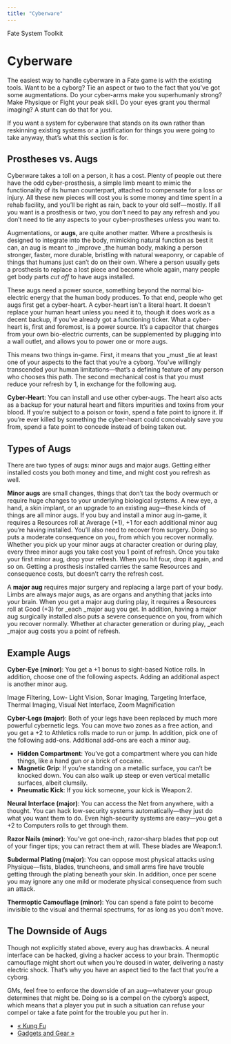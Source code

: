 ```yaml
---
title: "Cyberware"
---
```

    
Fate System Toolkit

#  Cyberware

The easiest way to handle cyberware in a Fate game is with the existing tools.
Want to be a cyborg? Tie an aspect or two to the fact that you’ve got some
augmentations. Do your cyber-arms make you superhumanly strong? Make Physique
or Fight your peak skill. Do your eyes grant you thermal imaging? A stunt can
do that for you.

If you want a system for cyberware that stands on its own rather than
reskinning existing systems or a justification for things you were going to
take anyway, that’s what this section is for.

## Prostheses vs. Augs

Cyberware takes a toll on a person, it has a cost. Plenty of people out there
have the odd cyber-prosthesis, a simple limb meant to mimic the functionality
of its human counterpart, attached to compensate for a loss or injury. All
these new pieces will cost you is some money and time spent in a rehab
facility, and you’ll be right as rain, back to your old self—mostly. If all
you want is a prosthesis or two, you don’t need to pay any refresh and you
don’t need to tie any aspects to your cyber-prostheses unless you want to.

Augmentations, or **augs**, are quite another matter. Where a prosthesis is
designed to integrate into the body, mimicking natural function as best it
can, an aug is meant to _improve _the human body, making a person stronger,
faster, more durable, bristling with natural weaponry, or capable of things
that humans just can’t do on their own. Where a person usually gets a
prosthesis to replace a lost piece and become whole again, many people get
body parts _cut off_ to have augs installed.

These augs need a power source, something beyond the normal bio-electric
energy that the human body produces. To that end, people who get augs first
get a cyber-heart. A cyber-heart isn’t a literal heart. It doesn’t replace
your human heart unless you need it to, though it does work as a decent
backup, if you’ve already got a functioning ticker. What a cyber-heart is,
first and foremost, is a power source. It’s a capacitor that charges from your
own bio-electric currents, can be supplemented by plugging into a wall outlet,
and allows you to power one or more augs.

This means two things in-game. First, it means that you _must _tie at least
one of your aspects to the fact that you’re a cyborg. You’ve willingly
transcended your human limitations—that’s a defining feature of any person who
chooses this path. The second mechanical cost is that you must reduce your
refresh by 1, in exchange for the following aug.

**Cyber-Heart**: You can install and use other cyber-augs. The heart also acts as a backup for your natural heart and filters impurities and toxins from your blood. If you’re subject to a poison or toxin, spend a fate point to ignore it. If you’re ever killed by something the cyber-heart could conceivably save you from, spend a fate point to concede instead of being taken out.

## Types of Augs

There are two types of augs: minor augs and major augs. Getting either
installed costs you both money and time, and might cost you refresh as well.

**Minor augs** are small changes, things that don’t tax the body overmuch or require huge changes to your underlying biological systems. A new eye, a hand, a skin implant, or an upgrade to an existing aug—these kinds of things are all minor augs. If you buy and install a minor aug in-game, it requires a Resources roll at Average (+1), +1 for each additional minor aug you’re having installed. You’ll also need to recover from surgery. Doing so puts a moderate consequence on you, from which you recover normally. Whether you pick up your minor augs at character creation or during play, every three minor augs you take cost you 1 point of refresh. Once you take your first minor aug, drop your refresh. When you hit four, drop it again, and so on. Getting a prosthesis installed carries the same Resources and consequence costs, but doesn’t carry the refresh cost.

A **major aug** requires major surgery and replacing a large part of your
body. Limbs are always major augs, as are organs and anything that jacks into
your brain. When you get a major aug during play, it requires a Resources roll
at Good (+3) for _each _major aug you get. In addition, having a major aug
surgically installed also puts a severe consequence on you, from which you
recover normally. Whether at character generation or during play, _each _major
aug costs you a point of refresh.

## Example Augs

**Cyber-Eye (minor)**: You get a +1 bonus to sight-based Notice rolls. In addition, choose one of the following aspects. Adding an additional aspect is another minor aug.

<span class="aspect">Image Filtering</span>,<span class="aspect"> </span><span class="aspect">Low-
Light Vision</span>, <span class="aspect">Sonar Imaging</span>, <span class="aspect">Targeting
Interface, </span>Thermal Imaging, Visual Net Interface, Zoom Magnification

**Cyber-Legs (major)**: Both of your legs have been replaced by much more powerful cybernetic legs. You can move two zones as a free action, and you get a +2 to Athletics rolls made to run or jump. In addition, pick one of the following add-ons. Additional add-ons are each a minor aug.

  * **Hidden Compartment**: You’ve got a compartment where you can hide things, like a hand gun or a brick of cocaine.
  * **Magnetic Grip**: If you’re standing on a metallic surface, you can’t be knocked down. You can also walk up steep or even vertical metallic surfaces, albeit clumsily.
  * **Pneumatic Kick**: If you kick someone, your kick is Weapon:2.

**Neural Interface (major)**: You can access the Net from anywhere, with a thought. You can hack low-security systems automatically—they just do what you want them to do. Even high-security systems are easy—you get a +2 to Computers rolls to get through them.

**Razor Nails (minor)**: You’ve got one-inch, razor-sharp blades that pop out of your finger tips; you can retract them at will. These blades are Weapon:1.

**Subdermal Plating (major)**: You can oppose most physical attacks using Physique—fists, blades, truncheons, and small arms fire have trouble getting through the plating beneath your skin. In addition, once per scene you may ignore any one mild or moderate physical consequence from such an attack.

**Thermoptic Camouflage (minor)**: You can spend a fate point to become invisible to the visual and thermal spectrums, for as long as you don’t move.

## The Downside of Augs

Though not explicitly stated above, every aug has drawbacks. A neural
interface can be hacked, giving a hacker access to your brain. Thermoptic
camouflage might short out when you’re doused in water, delivering a nasty
electric shock. That’s why you have an aspect tied to the fact that you’re a
cyborg.

GMs, feel free to enforce the downside of an aug—whatever your group
determines that might be. Doing so is a compel on the cyborg’s aspect, which
means that a player you put in such a situation can refuse your compel or take
a fate point for the trouble you put her in.

  * [« Kung Fu](/fate-system-toolkit/kung-fu)
  * [Gadgets and Gear »](/fate-system-toolkit/gadgets-and-gear)

